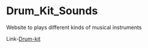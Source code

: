 # Drum_Kit_Sounds
Website to plays different kinds of musical instruments


Link-[Drum-kit](https://pavitrakumargupta.github.io//Drum_Kit_Sounds/drum-kit/index.html)
